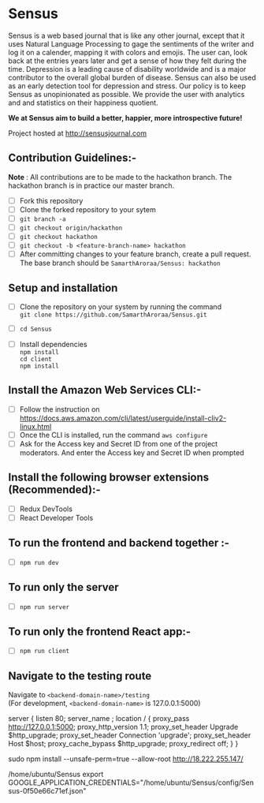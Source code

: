 # Sensus
Sensus is a web based journal that is like any other journal, except that it uses Natural Language Processing to gage the sentiments of the writer and log it on a calender, mapping it with colors and emojis. The user can, look back at the entries years later and get a sense of how they felt during the time.
Depression is a leading cause of disability worldwide and is a major contributor to the overall global burden of disease. Sensus can also be used as an early detection tool for depression and stress.
Our policy  is to keep Sensus as unopinionated as possible. We provide the user with analytics and and statistics on their happiness quotient.

**We at Sensus aim to build a better, happier, more introspective future!**

Project hosted at http://sensusjournal.com

## Contribution Guidelines:- 
 **Note** : All contributions are to be made to the hackathon branch. The hackathon branch is in practice our master branch.
 - [ ] Fork this repository
 - [ ] Clone the forked repository to your sytem
 - [ ] `git branch -a` 
 - [ ] `git checkout origin/hackathon` 
 - [ ] `git checkout hackathon`
 - [ ] `git checkout -b <feature-branch-name> hackathon`
 - [ ] After committing changes to your feature branch, create a pull request. The base branch should be `SamarthAroraa/Sensus: hackathon`

## Setup and installation

- [ ] Clone the repository on your system by running the command <br/>
      `git clone https://github.com/SamarthAroraa/Sensus.git`

- [ ] `cd Sensus`

- [ ] Install dependencies <br/>
      `npm install` <br/>
      `cd client` <br/>
      `npm install`

## Install the Amazon Web Services CLI:- 
- [ ] Follow the instruction on https://docs.aws.amazon.com/cli/latest/userguide/install-cliv2-linux.html 
- [ ] Once the CLI is installed, run the command `aws configure` 
- [ ] Ask for the Access key and Secret ID from one of the project moderators. And enter the Access key and Secret ID when prompted 
## Install the following browser extensions (Recommended):-
- [ ] Redux DevTools
- [ ] React Developer Tools

## To run the frontend and backend together :-

- [ ] `npm run dev`

## To run only the server

- [ ] `npm run server`

## To run only the frontend React app:-

- [ ] `npm run client`

## Navigate to the testing route

Navigate to
`<backend-domain-name>/testing` <br/>
(For development, `<backend-domain-name>` is 127.0.0.1:5000)

server {
    listen 80;
    server_name ;
    location / {
        proxy_pass http://127.0.0.1:5000;
        proxy_http_version 1.1;
        proxy_set_header Upgrade $http_upgrade;
        proxy_set_header Connection 'upgrade';
        proxy_set_header Host $host;
        proxy_cache_bypass $http_upgrade;
        proxy_redirect off;
     }
}

sudo npm install --unsafe-perm=true --allow-root
http://18.222.255.147/

/home/ubuntu/Sensus
export GOOGLE_APPLICATION_CREDENTIALS="/home/ubuntu/Sensus/config/Sensus-0f50e66c71ef.json"

